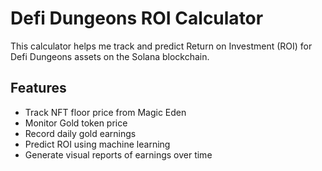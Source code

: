 # Defi Dungeons ROI Calculator

This calculator helps me track and predict Return on Investment (ROI) for Defi Dungeons assets on the Solana blockchain.

## Features

- Track NFT floor price from Magic Eden
- Monitor Gold token price
- Record daily gold earnings
- Predict ROI using machine learning
- Generate visual reports of earnings over time

